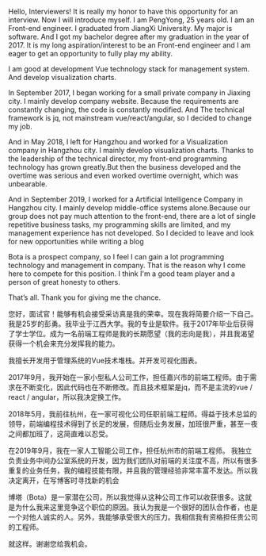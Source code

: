 
Hello, Interviewers! It is really my honor to have this opportunity for an interview. Now I will introduce myself. I am PengYong, 25 years old. I am an Front-end engineer. I graduated from JiangXi University. My major is software. And I got my bachelor degree after my graduation in the year of 2017. It is my long aspiration/interest to be an Front-end engineer and I am eager to get an opportunity to fully play my ability.

I am good at development Vue technology stack for management system. And develop visualization charts.

In September 2017, I began working for a small private company in Jiaxing city. I mainly develop company website. Because the requirements are constantly changing, the code is constantly modified. And The technical framework is jq, not mainstream vue/react/angular, so I decided to change my job. 

And in May 2018, I left for Hangzhou and worked for a Visualization company in Hangzhou city. I mainly develop visualization charts. Thanks to the leadership of the technical director, my front-end programming technology has grown greatly.But then the business developed and the overtime was serious and even worked overtime overnight, which was unbearable.

And in September 2019, I  worked for a Artificial Intelligence Company in Hangzhou city. I mainly develop middle-office systems alone.Because our group does not pay much attention to the front-end, there are a lot of single repetitive business tasks, my programming skills are limited, and my management experience has not developed. So I decided to leave and look for new opportunities while writing a blog

Bota is a prospect company, so I feel I can gain a lot programming technology and management in company. That is the reason why I come here to compete for this position. I think I'm a good team player and a person of great honesty to others.

That’s all. Thank you for giving me the chance.

您好，面试官！能够有机会接受采访真是我的荣幸。现在我将简要介绍一下自己。我是25岁的彭勇。我毕业于江西大学。我的专业是软件。我于2017年毕业后获得了学士学位。成为一名前端工程师是我的长期愿望（我的志向是我），并且我渴望获得一个机会来充分发挥我的能力。

我擅长开发用于管理系统的Vue技术堆栈。并开发可视化图表。

2017年9月，我开始在一家小型私人公司工作，担任嘉兴市的前端工程师。由于需求在不断变化，因此代码也在不断修改。而且技术框架是jq，而不是主流的vue / react / angular，所以我决定换工作。

2018年5月，我前往杭州，在一家可视化公司任职前端工程师。得益于技术总监的领导，前端编程技术得到了长足的发展，但随后业务发展，加班很严重，甚至一夜之间都加班了，这简直难以忍受。

在2019年9月，我在一家人工智能公司工作，担任杭州市的前端工程师。
我独立负责业务中间办公室系统的开发，因为我们团队对前端的关注度不高，所以有很多重复的业务任务，我的编程技能有限，并且我的管理经验非常丰富不发达。所以我决定离开，在写博客时寻找新的机会

博塔（Bota）是一家潜在公司，所以我觉得从这种公司工作可以收获很多。这就是为什么我来这里竞争这个职位的原因。我认为我是一个很好的团队合作者，也是一个对他人诚实的人。另外，我能够承受很大的压力。我相信我有资格担任贵公司的工程师。

就这样。谢谢您给我机会。
